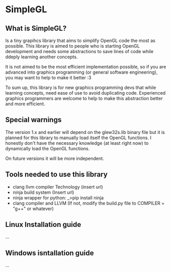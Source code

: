 # SimpleGL

## What is SimpleGL?

Is a tiny grapihcs library that aims to simplify OpenGL code the most as possible.
This library is aimed to people who is starting OpenGL development and needs some abstractions to save 
lines of code while ddeply learning another concepts.

It is not aimed to be the most efficient implementation possible, so if you are advanced into graphics 
programming (or general software engineering), you may want to help to make it better :3

To sum up, this library is for new graphics programming devs that while learning concepts, need ease of 
use to avoid duplicating code. Experienced graphics programmers are welcome to help to make this 
abstraction better and more efficient.

## Special warnings

The version 1.x and earlier will depend on the glew32s.lib binary file but it is planned for this 
library to manually load itself the OpenGL functions. I honestly don't have the necessary knowledge 
(at least right now) to dynamically load the OpenGL functions.

On future versions it will be more independent.

## Tools needed to use this library

 - clang llvm compiler Technology (insert url)
 - ninja build system (Insert url)
 - ninja wrapper for python: _>pip install ninja
 - clang compiler and LLVM (If not, modify the build.py file to COMPILER = "g++" or whatever)

## Linux Installation guide

...

## Windows isntallation guide

...